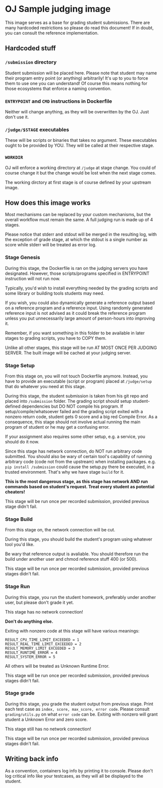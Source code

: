 # OJ Sample judging image

This image serves as a base for grading student submissions. 
There are many hardcoded restrictions so please do read this document! 
If in doubt, you can consult the reference implementation.

## Hardcoded stuff

### `/submission` directory

Student submission will be placed here. 
Please note that student may name their program entry point (or anything) arbitrarily! 
It's up to you to force them to use one you can understand! 
Of course this means nothing for those ecosystems that enforce a naming convention.

### `ENTRYPOINT` and `CMD` instructions in Dockerfile

Neither will change anything, as they will be overwritten by the OJ. Just don't use it.

### `/judge/$STAGE` executables

These will be scripts or binaries that takes no argument. 
These executables ought to be provided by YOU.
They will be called at their respective stage.

### `WORKDIR`

OJ will enforce a working directory at `/judge` at stage change. 
You could of course change it but the change would be lost when the next stage comes.

The working dirctory at first stage is of course defined by your upstream image.

## How does this image works

Most mechanisms can be replaced by your custom mechanisms, but the overall workflow must remain the same. A full judging run is made up of 4 stages.

Please notice that stderr and stdout will be merged in the resulting log, with the exception of grade stage, at which the stdout is a single number as score while stderr will be treated as error log.

### Stage Genesis

During this stage, the Dockerfile is ran on the judging servers you have designated. 
However, those scripts/programs specified in ENTRYPOINT instruction will not run now.

Typically, you'd wish to install everything needed by the grading scripts and some library or building tools students may need. 

If you wish, you could also dynamically generate a reference output based on a reference program and a reference input. Using randomly generated reference input is not advised as it could break the reference program unless you put unnecessarily large amount of person-hours into improving it.

Remember, if you want something in this folder to be available in later stages to grading scripts, you have to COPY them.

Unlike all other stages, this stage will be run AT MOST ONCE PER JUDGING SERVER. The built image will be cached at your judging server.

### Stage Setup

From this stage on, you will not touch Dockerfile anymore. 
Instead, you have to provide an executable (script or program) placed at `/judge/setup` that do whatever you need at this stage.

During this stage, the student submission is taken from his git repo and placed into `/submission` folder.
The grading script should setup student-defined dependencies but DO NOT compile his program. 
If setup/compile/whatsoever failed and the grading script exited with a nonzero return code, student gets 0 score and a big red Compile Error. 
As a consequence, this stage should not involve actual running the main program of student or he may get a confusing error.

If your assignment also requires some other setup, e.g. a service, you should do it now.

Since this stage has network connection, do NOT run arbitrary code submitted.
You should also be wary of certain tool's capability of running arbitrary code (code not from the upstream) when installing packages.
e.g. `pip install /submission` could cause the setup.py there be executed, in a trusted environment. 
That's why we have stage `build` for it.

**This is the most dangerous stage, as this stage has network AND run commands based on student's request. Treat every student as potential cheaters!**

This stage will be run once per recorded submission, provided previous stage didn't fail.

### Stage Build

From this stage on, the network connection will be cut.

During this stage, you should build the student's program using whatever tool you'd like.

Be wary that reference output is avaliable.
You should therefore run the build under another user and chmod reference stuff 400 (or 500).

This stage will be run once per recorded submission, provided previous stages didn't fail.

### Stage Run
During this stage, you run the student homework, preferably under another user, but please don't grade it yet. 

This stage has no network connection!

**Don't do anything else.**

Exiting with nonzero code at this stage will have various meanings:

    RESULT_CPU_TIME_LIMIT_EXCEEDED = 1
    RESULT_REAL_TIME_LIMIT_EXCEEDED = 2
    RESULT_MEMORY_LIMIT_EXCEEDED = 3
    RESULT_RUNTIME_ERROR = 4
    RESULT_SYSTEM_ERROR = 5

All others will be treated as Unknown Runtime Error.

This stage will be run once per recorded submission, provided previous stages didn't fail.

### Stage grade
During this stage, you grade the student output from previous stage. 
Print each test case as `index, score, max_score, error code`.
Please consult `grading/utils.py` on what `error code` can be.
Exiting with nonzero will grant student a Unknown Error and zero score.

This stage still has no network connection!
 
This stage will be run once per recorded submission, provided previous stages didn't fail.

## Writing back info

As a convention, containers log info by printing it to console. 
Please don't log critical info like your testcases, as they will all be displayed to the student.

